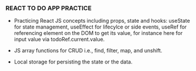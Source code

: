 ### REACT TO DO APP PRACTICE

- Practicing React JS concepts including props, state and hooks: useState for state management, useEffect for lifecylce or side events, useRef for referencing element on the DOM to get its value, for instance here for input value via todoRef.current.value. 

- JS array functions for CRUD i.e., find, filter, map, and unshift.

- Local storage for persisting the state or the data.